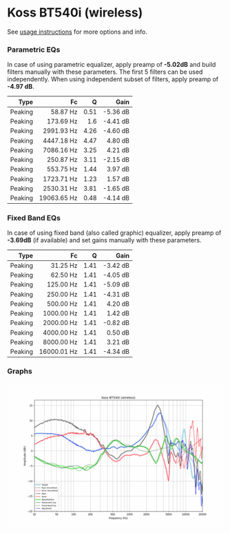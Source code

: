 # Koss BT540i (wireless)
See [usage instructions](https://github.com/jaakkopasanen/AutoEq#usage) for more options and info.

### Parametric EQs
In case of using parametric equalizer, apply preamp of **-5.02dB** and build filters manually
with these parameters. The first 5 filters can be used independently.
When using independent subset of filters, apply preamp of **-4.97 dB**.

| Type    | Fc          |    Q | Gain     |
|--------:|------------:|-----:|---------:|
| Peaking | 58.87 Hz    | 0.51 | -5.36 dB |
| Peaking | 173.69 Hz   | 1.6  | -4.41 dB |
| Peaking | 2991.93 Hz  | 4.26 | -4.60 dB |
| Peaking | 4447.18 Hz  | 4.47 | 4.80 dB  |
| Peaking | 7086.16 Hz  | 3.25 | 4.21 dB  |
| Peaking | 250.87 Hz   | 3.11 | -2.15 dB |
| Peaking | 553.75 Hz   | 1.44 | 3.97 dB  |
| Peaking | 1723.71 Hz  | 1.23 | 1.57 dB  |
| Peaking | 2530.31 Hz  | 3.81 | -1.65 dB |
| Peaking | 19063.65 Hz | 0.48 | -4.14 dB |

### Fixed Band EQs
In case of using fixed band (also called graphic) equalizer, apply preamp of **-3.69dB**
(if available) and set gains manually with these parameters.

| Type    | Fc          |    Q | Gain     |
|--------:|------------:|-----:|---------:|
| Peaking | 31.25 Hz    | 1.41 | -3.42 dB |
| Peaking | 62.50 Hz    | 1.41 | -4.05 dB |
| Peaking | 125.00 Hz   | 1.41 | -5.09 dB |
| Peaking | 250.00 Hz   | 1.41 | -4.31 dB |
| Peaking | 500.00 Hz   | 1.41 | 4.20 dB  |
| Peaking | 1000.00 Hz  | 1.41 | 1.42 dB  |
| Peaking | 2000.00 Hz  | 1.41 | -0.82 dB |
| Peaking | 4000.00 Hz  | 1.41 | 0.50 dB  |
| Peaking | 8000.00 Hz  | 1.41 | 3.21 dB  |
| Peaking | 16000.01 Hz | 1.41 | -4.34 dB |

### Graphs
![](./Koss%20BT540i%20(wireless).png)